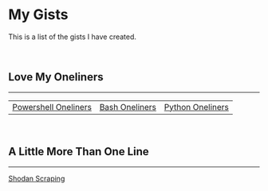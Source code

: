 # My Gists
This is a list of the gists I have created.  

<br />  

## Love My Oneliners  

---  

<table>
    <tr>
        <td>
            <a href="https://gist.github.com/Xf4kt0r/d7baf2c8546e9831ae07ac536ce891f6" title="Powershell Oneliners">Powershell Oneliners</a>
        </td>
        <td>
            <a href="https://gist.github.com/Xf4kt0r/19c616df2d01c8afc627d43c9751de17" title="Bash Oneliners">Bash Oneliners</a>
        </td>
        <td>
            <a href="https://gist.github.com/Xf4kt0r/ad8955c5526c85bc98d1d95142cb7e7d" title="Python Oneliners">Python Oneliners</a>
        </td>
    </tr>
</table>  

<br />

## A Little More Than One Line  

---

[Shodan Scraping](https://gist.github.com/Xf4kt0r/bff51d71c1fcc377a81f7047088dc9c8 "Shodan Scraping")

